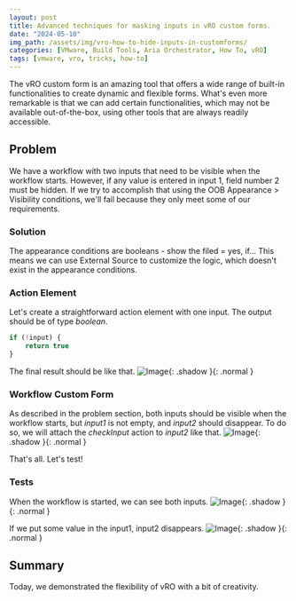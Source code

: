 ```yaml
---
layout: post
title: Advanced techniques for masking inputs in vRO custom forms.
date: "2024-05-10"
img_path: /assets/img/vro-how-to-hide-inputs-in-customforms/
categories: [VMware, Build Tools, Aria Orchestrator, How To, vRO]
tags: [vmware, vro, tricks, how-to]
---
```


The vRO custom form is an amazing tool that offers a wide range of built-in functionalities to create dynamic and flexible forms. What's even more remarkable is that we can add certain functionalities, which may not be available out-of-the-box, using other tools that are always readily accessible.

## Problem

We have a workflow with two inputs that need to be visible when the workflow starts. However, if any value is entered in input 1, field number 2 must be hidden. If we try to accomplish that using the OOB Appearance > Visibility conditions, we'll fail because they only meet some of our requirements.

### Solution

The appearance conditions are booleans - show the filed = yes, if... This means we can use External Source to customize the logic, which doesn't exist in the appearance conditions.

### Action Element

Let's create a straightforward action element with one input. The output should be of type _boolean_.

```javascript
if (!input) {
    return true
}
```

The final result should be like that.
![Image](c4a243d3-82e5-474c-ba2d-e098f629d6f2.png){: .shadow }{: .normal }

### Workflow Custom Form

As described in the problem section, both inputs should be visible when the workflow starts, but _input1_ is not empty, and _input2_ should disappear. To do so, we will attach the _checkInput_ action to _input2_ like that.
![Image](6b24fd58-0e0e-471c-a656-e329ca3a9e3c.png){: .shadow }{: .normal }

That's all. Let's test!

### Tests

When the workflow is started, we can see both inputs.
![Image](c1d48d58-75e0-4a8f-9276-cb7831dc0b21.png){: .shadow }{: .normal }

If we put some value in the input1, input2 disappears.
![Image](36effbe0-5be5-4073-a133-2767557e11b8.png){: .shadow }{: .normal }

## Summary

Today, we demonstrated the flexibility of vRO with a bit of creativity.
